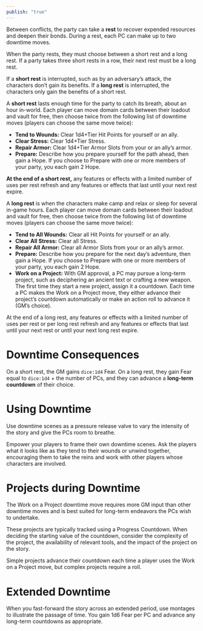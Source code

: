 ```yaml
---
publish: "true"
---
```

Between conflicts, the party can take a **rest** to recover expended resources and deepen their bonds. During a rest, each PC can make up to two downtime moves.

When the party rests, they must choose between a short rest and a long rest. If a party takes three short rests in a row, their next rest must be a long rest.

If a **short rest** is interrupted, such as by an adversary’s attack, the characters don’t gain its benefits. If a **long rest** is interrupted, the characters only gain the benefits of a short rest.

A **short rest** lasts enough time for the party to catch its breath, about an hour in-world. Each player can move domain cards between their loadout and vault for free, then choose twice from the following list of downtime moves (players can choose the same move twice):

- **Tend to Wounds:** Clear 1d4+Tier Hit Points for yourself or an ally.
- **Clear Stress:** Clear 1d4+Tier Stress.
- **Repair Armor:** Clear 1d4+Tier Armor Slots from your or an ally’s armor.
- **Prepare:** Describe how you prepare yourself for the path ahead, then gain a Hope. If you choose to Prepare with one or more members of your party, you each gain 2 Hope.

**At the end of a short rest,** any features or effects with a limited number of uses per rest refresh and any features or effects that last until your next rest expire.

A **long rest** is when the characters make camp and relax or sleep for several in-game hours. Each player can move domain cards between their loadout and vault for free, then choose twice from the following list of downtime moves (players can choose the same move twice):

- **Tend to All Wounds:** Clear all Hit Points for yourself or an ally.
- **Clear All Stress:** Clear all Stress.
- **Repair All Armor:** Clear all Armor Slots from your or an ally’s armor.
- **Prepare:** Describe how you prepare for the next day’s adventure, then gain a Hope. If you choose to Prepare with one or more members of your party, you each gain 2 Hope.
- **Work on a Project:** With GM approval, a PC may pursue a long-term project, such as deciphering an ancient text or crafting a new weapon. The first time they start a new project, assign it a countdown. Each time a PC makes the Work on a Project move, they either advance their project’s countdown automatically or make an action roll to advance it (GM’s choice).

At the end of a long rest, any features or effects with a limited number of uses per rest or per long rest refresh and any features or effects that last until your next rest or until your next long rest expire.

# Downtime Consequences

On a short rest, the GM gains `dice:1d4` Fear.
On a long rest, they gain Fear equal to `dice:1d4` + the number of PCs, and they can advance a **long-term countdown** of their choice.

# Using Downtime

Use downtime scenes as a pressure release valve to vary the intensity of the story and give the PCs room to breathe.

Empower your players to frame their own downtime scenes. Ask the players what it looks like as they tend to their wounds or unwind together, encouraging them to take the reins and work with other players whose characters are involved.

# Projects during Downtime

The Work on a Project downtime move requires more GM input than other downtime moves and is best suited for long-term endeavors the PCs wish to undertake.

These projects are typically tracked using a Progress Countdown. When deciding the starting value of the countdown, consider the complexity of the project, the availability of relevant tools, and the impact of the project on the story.

Simple projects advance their countdown each time a player uses the Work on a Project move, but complex projects require a roll.

# Extended Downtime

When you fast-forward the story across an extended period, use montages to illustrate the passage of time. You gain 1d6 Fear per PC and advance any long-term countdowns as appropriate.
